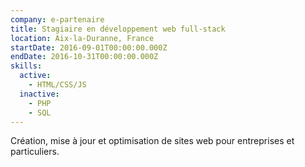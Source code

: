 ```yaml
---
company: e-partenaire
title: Stagiaire en développement web full-stack
location: Aix-la-Duranne, France
startDate: 2016-09-01T00:00:00.000Z
endDate: 2016-10-31T00:00:00.000Z
skills:
  active:
    - HTML/CSS/JS
  inactive:
    - PHP
    - SQL
---
```


Création, mise à jour et optimisation de sites web pour entreprises et particuliers.
